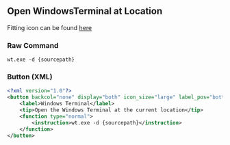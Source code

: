 ## Open WindowsTerminal at Location
Fitting icon can be found [here](https://raw.githubusercontent.com/microsoft/terminal/master/res/terminal.ico)
### Raw Command

```
wt.exe -d {sourcepath}
```

### Button (XML)
```xml
<?xml version="1.0"?>
<button backcol="none" display="both" icon_size="large" label_pos="bottom" textcol="none">
	<label>Windows Terminal</label>
	<tip>Open the Windows Terminal at the current location</tip>
	<function type="normal">
		<instruction>wt.exe -d {sourcepath}</instruction>
	</function>
</button>
```